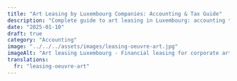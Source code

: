 ```yaml
---
title: "Art Leasing by Luxembourg Companies: Accounting & Tax Guide"
description: "Complete guide to art leasing in Luxembourg: accounting treatment, tax implications, operational vs financial leasing. Expert advice for companies."
date: "2025-01-10"
draft: true
category: "Accounting"
image: "../../../assets/images/leasing-oeuvre-art.jpg"
imageAlt: "Art leasing Luxembourg - Financial leasing for corporate art decoration and tax optimization"
translations:
  fr: "leasing-oeuvre-art"
---
```


<!-- Content to be added -->